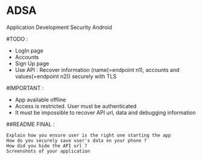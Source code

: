 # ADSA
Application Development Security Android

#TODO : 
 - LogIn page
 - Accounts
 - Sign Up page 
 - Use API : Recover information (name(=endpoint n1), accounts and values(=endpoint n2)) securely with TLS

#IMPORTANT :
 - App available offline
 - Access is restricted. User must be authenticated  
 - It must be impossible to recover API url, data and debugging information

##README FINAL : 

    Explain how you ensure user is the right one starting the app
    How do you securely save user's data on your phone ?
    How did you hide the API url ?
    Screenshots of your application
